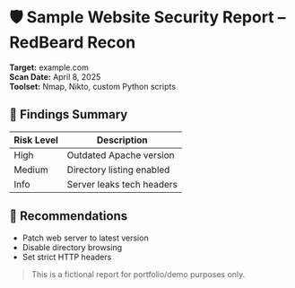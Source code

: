 # 🛡️ Sample Website Security Report – RedBeard Recon

**Target:** example.com  
**Scan Date:** April 8, 2025  
**Toolset:** Nmap, Nikto, custom Python scripts

## 🧱 Findings Summary
| Risk Level | Description                 |
|------------|-----------------------------|
| High       | Outdated Apache version     |
| Medium     | Directory listing enabled   |
| Info       | Server leaks tech headers   |

## 📌 Recommendations
- Patch web server to latest version
- Disable directory browsing
- Set strict HTTP headers

> This is a fictional report for portfolio/demo purposes only.
